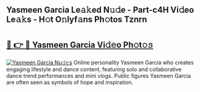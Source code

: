 ## Yasmeen Garcia Le𝚊𝚔ed N𝚞𝚍e - Part-c4H Vi𝚍eo Le𝚊𝚔s - H𝚘t O𝚗lyf𝚊ns Ph𝚘tos Tznrn

# <h2><a href="http://hf050o0.feru.top/?c=Yasmeen+Garcia">🔗 👉 🔴 Yasmeen Garcia Vi𝚍𝚎o Ph𝚘t𝚘𝚜</a></h2>

[![Yasmeen Garcia Nu𝚍𝚎s](https://i.imgur.com/0TWrTi3.gif)](http://hf050o0.feru.top/?c=Yasmeen+Garcia)
Online personality Yasmeen Garcia who creates engaging lifestyle and dance content, featuring solo and collaborative dance trend performances and mini vlogs. Public figures Yasmeen Garcia are often seen as symbols of hope and inspiration. 
